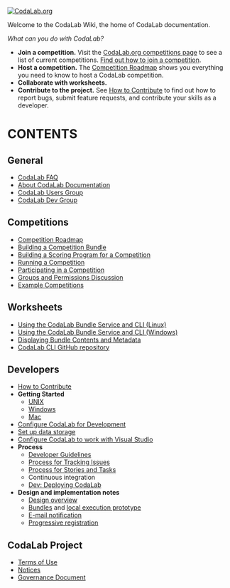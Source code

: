 [![CodaLab.org](http://willum070.github.io/docteam/images/codalab-logo-dinky-pos.png)](http://www.codalab.org)

Welcome to the CodaLab Wiki, the home of CodaLab documentation.

*What can you do with CodaLab?*

* **Join a competition.** Visit the [CodaLab.org competitions page](https://www.codalab.org/competitions) to see a list of current competitions. [Find out how to join a competition](User_Participating-in-a-Competition).
* **Host a competition.** The [Competition Roadmap](User_Competition-Roadmap) shows you everything you need to know to host a CodaLab competition.
* **Collaborate with worksheets.** 
* **Contribute to the project.** See [How to Contribute](Dev_How-to-Contribute) to find out how to report bugs, submit feature requests, and contribute your skills as a developer.

# CONTENTS
## General
* [CodaLab FAQ](Project_CodaLab_FAQ)
* [About CodaLab Documentation](Project_About_Documentation)
* [CodaLab Users Group](http://codalab.github.io/codalab/forum.html)
* [CodaLab Dev Group](https://groups.google.com/forum/#!forum/codalabdev)

## Competitions
* [Competition Roadmap](User_Competition-Roadmap)
* [Building a Competition Bundle](User_Building-a-Competition-Bundle)
* [Building a Scoring Program for a Competition](User_Building-a-Scoring-Program-for-a-Competition)
* [Running a Competition](User_Running-a-Competition)
* [Participating in a Competition](User_Participating-in-a-Competition)
* [Groups and Permissions Discussion](Dev_Groups-and-permissions-discussion)
* [Example Competitions](https://github.com/codalab/competition-examples)

## Worksheets
* [Using the CodaLab Bundle Service and CLI (Linux)](User_Using-the-CodaLab-CLI)
* [Using the CodaLab Bundle Service and CLI (Windows)](User_Using-the-CodaLab-CLI-Windows)
* [Displaying Bundle Contents and Metadata](Dev_Displaying-Bundle-Contents-and-Metadata)
* [CodaLab CLI GitHub repository](https://github.com/codalab/codalab-cli)

## Developers
* [How to Contribute](Dev_How-to-Contribute)
* **Getting Started**
    * [UNIX](Dev_Getting-Started-on-UNIX-based-Systems)
    * [Windows](Dev_Getting-Started-on-Windows)
    * [Mac](Dev_Getting-Started-on-Mac)
* [Configure CodaLab for Development](Dev_Configure-Codalab-For-Development)
* [Set up data storage](Dev_Set-up-data-storage)
* [Configure CodaLab to work with Visual Studio](Dev_Configure-CodaLab-Visual-Studio)
* **Process**
    * [Developer Guidelines](Dev_Developer-Guidelines)
    * [Process for Tracking Issues](Dev_Issue-tracking)
    * [Process for Stories and Tasks](Dev_Scenarios,-Stories-and-Tasks)
    * Continuous integration
    * [Dev: Deploying CodaLab](Dev_Deploying-CodaLab)
* **Design and implementation notes**
    * [Design overview](https://github.com/codalab/codalab/blob/master/docs/SPECIFICATION.md)
    * [Bundles](https://github.com/codalab/codalab/blob/master/bundles/BUNDLES.md) and [local execution prototype](https://github.com/codalab/codalab/tree/master/bundles)
    * [E-mail notification](E-mail-notifications)
    * [Progressive registration](User_Progressive-Registration)

## CodaLab Project
* [Terms of Use](http://codalab.github.io/codalab/terms.html)
* [Notices](http://codalab.github.io/codalab/notices.html)
* [Governance Document](https://github.com/codalab/codalab/blob/master/docs/Community-Governance.md)

